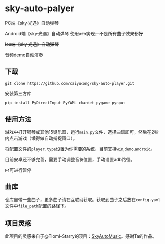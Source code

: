 # sky-auto-palyer

PC端《sky·光遇》自动弹琴

Android端《sky·光遇》自动弹琴 ~~使用adb实现，不是所有曲子效果都好~~

~~Ios端《sky·光遇》自动弹琴~~

音频demo自动演奏

## 下载

~~~shell
git clone https://github.com/caiyucong/sky-auto-player.git
~~~

安装第三方库

~~~shell
pip install PyDirectInput PyYAML chardet pygame pynput
~~~

## 使用方法

游戏中打开钢琴或其他15键乐器，运行`main.py`文件，选择曲谱即可，然后在2秒内点击游戏（懒得做自动捕捉窗口）。

将配置文件的`player.type`设置为你需要的系统，目前支持`win`,`demo`,`android`。

目前安卓还不够完善，需要手动调整音符位置，手动设置adb路径。

`F4`可进行暂停

## 曲库

仓库自带一些曲子，更多曲子请在互联网获取。获取到曲子之后放在`config.yaml`文件中`file_path`配置的路径下。

## 项目灵感

此项目的灵感来自于@Tloml-Starry的项目：[SkyAutoMusic](https://github.com/Tloml-Starry/SkyAutoMusic)。感谢Ta的作品。

